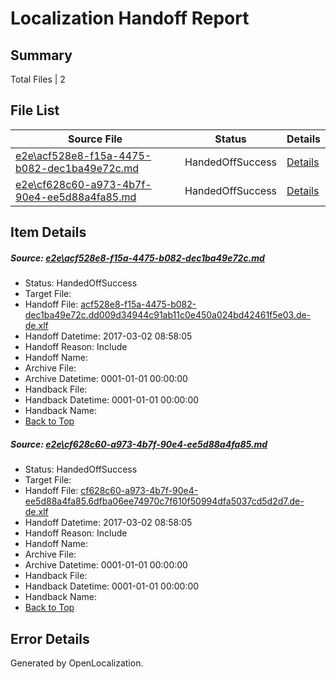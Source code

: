 # <a name='report-top'></a> Localization Handoff Report

## Summary
 Total Files | 2

## File List
 Source File | Status | Details 
 ----------- | ------ | ------- 
 [e2e\acf528e8-f15a-4475-b082-dec1ba49e72c.md](https://github.com/OpenLocalizationTestOrg/ol-test4/blob/9940b24a6ee2674a301faa3988667f3da06635aa/e2e/acf528e8-f15a-4475-b082-dec1ba49e72c.md) | HandedOffSuccess | [Details](#36189279f3a0d682d5c379772b7452fb91d8901c1)
 [e2e\cf628c60-a973-4b7f-90e4-ee5d88a4fa85.md](https://github.com/OpenLocalizationTestOrg/ol-test4/blob/305dff1860c53924425216ffa386b60b099858f4/e2e/cf628c60-a973-4b7f-90e4-ee5d88a4fa85.md) | HandedOffSuccess | [Details](#2e059362a1793738701578c55279ff37c62a3bc52)

## Item Details
##### <a name='36189279f3a0d682d5c379772b7452fb91d8901c1'></a> Source: [e2e\acf528e8-f15a-4475-b082-dec1ba49e72c.md](https://github.com/OpenLocalizationTestOrg/ol-test4/blob/9940b24a6ee2674a301faa3988667f3da06635aa/e2e/acf528e8-f15a-4475-b082-dec1ba49e72c.md)
* Status: HandedOffSuccess
* Target File: 
* Handoff File: [acf528e8-f15a-4475-b082-dec1ba49e72c.dd009d34944c91ab11c0e450a024bd42461f5e03.de-de.xlf](https://github.com/OpenLocalizationTestOrg/ol-test4-handoff/blob/be6a401d7bb6a4f2b9b9e7213c117f3a9dd923c5/ol-handoff/OpenLocalizationTestOrg/ol-test4-dede/xinjiang/mt/acf528e8-f15a-4475-b082-dec1ba49e72c.dd009d34944c91ab11c0e450a024bd42461f5e03.de-de.xlf)
* Handoff Datetime: 2017-03-02 08:58:05
* Handoff Reason: Include
* Handoff Name: 
* Archive File: 
* Archive Datetime: 0001-01-01 00:00:00
* Handback File: 
* Handback Datetime: 0001-01-01 00:00:00
* Handback Name: 
* [Back to Top](#report-top)

##### <a name='2e059362a1793738701578c55279ff37c62a3bc52'></a> Source: [e2e\cf628c60-a973-4b7f-90e4-ee5d88a4fa85.md](https://github.com/OpenLocalizationTestOrg/ol-test4/blob/305dff1860c53924425216ffa386b60b099858f4/e2e/cf628c60-a973-4b7f-90e4-ee5d88a4fa85.md)
* Status: HandedOffSuccess
* Target File: 
* Handoff File: [cf628c60-a973-4b7f-90e4-ee5d88a4fa85.6dfba06ee74970c7f610f50994dfa5037cd5d2d7.de-de.xlf](https://github.com/OpenLocalizationTestOrg/ol-test4-handoff/blob/be6a401d7bb6a4f2b9b9e7213c117f3a9dd923c5/ol-handoff/OpenLocalizationTestOrg/ol-test4-dede/xinjiang/mt/cf628c60-a973-4b7f-90e4-ee5d88a4fa85.6dfba06ee74970c7f610f50994dfa5037cd5d2d7.de-de.xlf)
* Handoff Datetime: 2017-03-02 08:58:05
* Handoff Reason: Include
* Handoff Name: 
* Archive File: 
* Archive Datetime: 0001-01-01 00:00:00
* Handback File: 
* Handback Datetime: 0001-01-01 00:00:00
* Handback Name: 
* [Back to Top](#report-top)


## Error Details

Generated by OpenLocalization.
